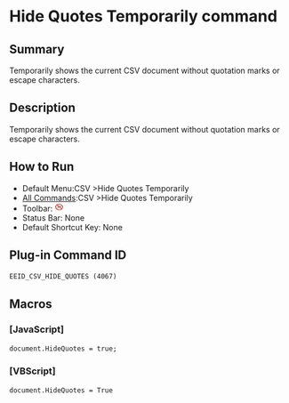 # Hide Quotes Temporarily command

## Summary

Temporarily shows the current CSV document without quotation marks or escape characters.

## Description

Temporarily shows the current CSV document without quotation marks or escape characters.

## How to Run

- Default Menu:CSV \>Hide Quotes Temporarily
- [All Commands](../tools/all_commands):CSV \>Hide Quotes Temporarily
- Toolbar: ![](../../images/csv_hide_quotes.gif)
- Status Bar: None
- Default Shortcut Key: None

## Plug-in Command ID

```
EEID_CSV_HIDE_QUOTES (4067)
```

## Macros

### \[JavaScript\]

```
document.HideQuotes = true;
```

### \[VBScript\]

```
document.HideQuotes = True
```
